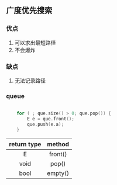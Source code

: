## 广度优先搜索

### 优点

1. 可以求出最短路径
2. 不会爆炸

### 缺点

1. 无法记录路径

### queue<E>

```cpp

    for ( ; que.size() > 0; que.pop()) {
        E e = que.front();
        que.push(e.a);
    }

```


| return type |  method  |
|:-----------:|:--------:|
|     E       |  front() |
|    void     |   pop()  |
|    bool     |  empty() |
